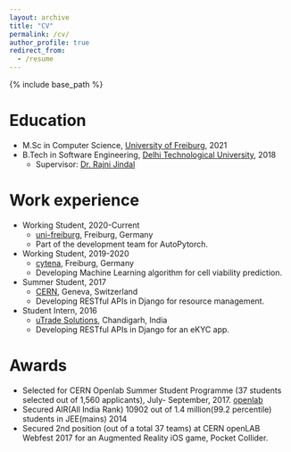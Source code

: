 ```yaml
---
layout: archive
title: "CV"
permalink: /cv/
author_profile: true
redirect_from:
  - /resume
---
```


{% include base_path %}

Education
======
* M.Sc in Computer Science, [University of Freiburg](https://www.tf.uni-freiburg.de/en), 2021
  <!-- * Supervisor: [Prof. Huanqing Feng](https://est.ustc.edu.cn/4644/list.htm) and [Prof. Zidong Wang](http://people.brunel.ac.uk/~csstzzw/) -->
* B.Tech in Software Engineering, [Delhi Technological University](http://http://dtu.ac.in/), 2018
  * Supervisor: [Dr. Rajni Jindal](http://www.dtu.ac.in/Web/Departments/CSE/faculty/rajnijindal.php)  

Work experience
======
* Working Student, 2020-Current
  * [uni-freiburg](https://ml.informatik.uni-freiburg.de), Freiburg, Germany
  * Part of the development team for AutoPytorch.
* Working Student, 2019-2020
  * [cytena](https://www.cytena.com/home.html), Freiburg, Germany
  * Developing Machine Learning algorithm for cell viability prediction.
* Summer Student, 2017
  * [CERN](https://openlab.cern), Geneva, Switzerland
  * Developing RESTful APIs in Django for resource management.
* Student Intern, 2016
  * [uTrade Solutions](https://utradesolutions.com), Chandigarh, India
  * Developing RESTful APIs in Django for an eKYC app.

Awards
======
* Selected for CERN Openlab Summer Student Programme (37 students selected out of 1,560 applicants), July- September, 2017. [openlab](https://openlab.cern)
* Secured AIR(All India Rank) 10902 out of 1.4 million(99.2 percentile) students in JEE(mains) 2014
* Secured 2nd position (out of a total 37 teams) at CERN openLAB Webfest 2017 for an Augmented Reality iOS game,
Pocket Collider.
